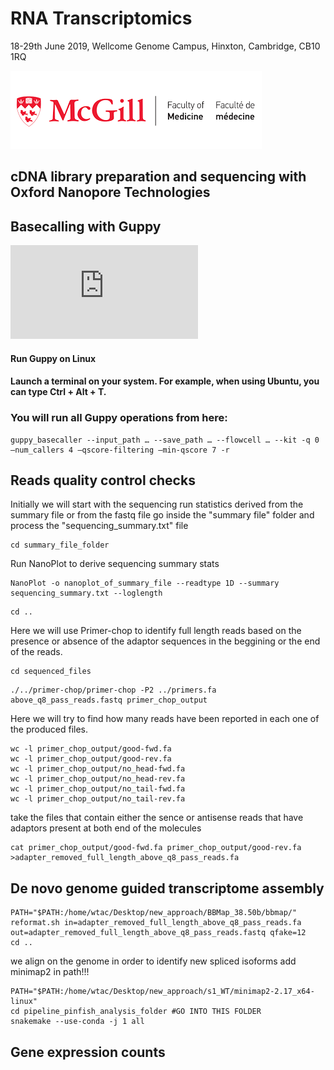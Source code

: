 # RNA Transcriptomics
18-29th June 2019, Wellcome Genome Campus, Hinxton, Cambridge, CB10 1RQ

![alt text](https://github.com/abayega/Courses-and-Practicals/blob/master/WTAC_2019/images/mcgill%20logo.png)

## cDNA library preparation and sequencing with Oxford Nanopore Technologies



## Basecalling with Guppy

![Short Tutorial](https://github.com/abayega/Courses-and-Practicals/blob/master/WTAC_2019/Summary%20on%20ONT%20Basecalling.pdf)

#### Run Guppy on Linux

#### Launch a terminal on your system. For example, when using Ubuntu, you can type Ctrl + Alt + T.

### You will run all Guppy operations from here:
```
guppy_basecaller --input_path … --save_path … --flowcell … --kit -q 0 –num_callers 4 –qscore-filtering –min-qscore 7 -r
```

## Reads quality control checks
Initially we will start with the sequencing run statistics derived from the summary file or from the fastq file
go inside the "summary file" folder and process the "sequencing_summary.txt" file
```
cd summary_file_folder
```
Run NanoPlot to derive sequencing summary stats
```
NanoPlot -o nanoplot_of_summary_file --readtype 1D --summary sequencing_summary.txt --loglength
```
```
cd ..
```

Here we will use Primer-chop to identify full length reads based on the presence or absence of the adaptor sequences in the beggining or the end of the reads.
```
cd sequenced_files
```
```
./../primer-chop/primer-chop -P2 ../primers.fa above_q8_pass_reads.fastq primer_chop_output
```
Here we will try to find how many reads have been reported in each one of the produced files.
```
wc -l primer_chop_output/good-fwd.fa
wc -l primer_chop_output/good-rev.fa
wc -l primer_chop_output/no_head-fwd.fa
wc -l primer_chop_output/no_head-rev.fa
wc -l primer_chop_output/no_tail-fwd.fa
wc -l primer_chop_output/no_tail-rev.fa
```

take the files that contain  either the  sence or antisense reads that have adaptors present at both end of the molecules
```
cat primer_chop_output/good-fwd.fa primer_chop_output/good-rev.fa >adapter_removed_full_length_above_q8_pass_reads.fa
```

## De novo genome guided transcriptome assembly
```
PATH="$PATH:/home/wtac/Desktop/new_approach/BBMap_38.50b/bbmap/"
reformat.sh in=adapter_removed_full_length_above_q8_pass_reads.fa out=adapter_removed_full_length_above_q8_pass_reads.fastq qfake=12
cd ..
```
we align on the genome in order to identify new spliced isoforms
add minimap2 in path!!!
```
PATH="$PATH:/home/wtac/Desktop/new_approach/s1_WT/minimap2-2.17_x64-linux"
cd pipeline_pinfish_analysis_folder #GO INTO THIS FOLDER
snakemake --use-conda -j 1 all
```

## Gene expression counts


